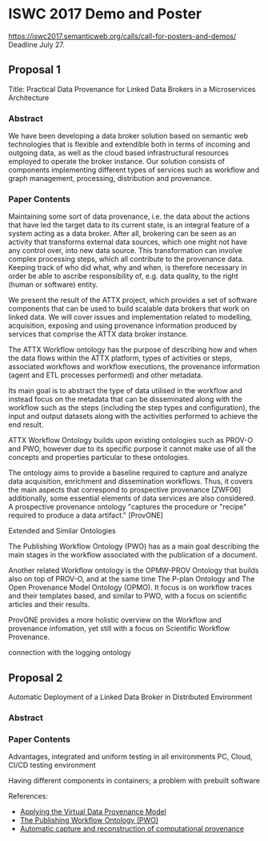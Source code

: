 # ISWC 2017 Demo and Poster

https://iswc2017.semanticweb.org/calls/call-for-posters-and-demos/ Deadline July 27.

## Proposal 1

Title: Practical Data Provenance for Linked Data Brokers in a Microservices Architecture

### Abstract
We have been developing a data broker solution based on semantic web technologies that is flexible and extendible both in terms of incoming and outgoing data, as well as the cloud based infrastructural resources employed to operate the broker instance. Our solution consists of components implementing different types of services such as workflow and graph management, processing, distribution and provenance.

### Paper Contents

Maintaining some sort of data provenance, i.e. the data about the actions that have led the target data to its current state, is an integral feature of a system acting as a data broker. After all, brokering can be seen as an activity that transforms external data sources, which one might not have any control over, into new data source. This transformation can involve complex processing steps, which all contribute to the provenance data. Keeping track of who did what, why and when, is therefore necessary in order be able to ascribe responsibility of, e.g. data quality, to the right (human or software) entity.

We present the result of the ATTX project, which provides a set of software components that can be used to build scalable data brokers that work on linked data. We will cover issues and implementation related to modelling, acquisition, exposing and using provenance information produced by services that comprise the ATTX data broker instance.

The ATTX Workflow ontology has the purpose of describing how and when the data flows within the ATTX platform, types of activities or steps, associated workflows and workflow executions, the provenance information (agent and ETL processes performed) and other metadata.

Its main goal is to abstract the type of data utilised in the workflow and instead focus on the metadata that can be disseminated along with the workflow such as the steps (including the step types and configuration), the input and output datasets along with the activities performed to achieve the end result.


ATTX Workflow Ontology builds upon existing ontologies such as PROV-O and PWO, however due to its specific purpose it cannot make use of all the concepts and properties particular to these ontologies.

The ontology aims to provide a baseline required to capture and analyze data acquisition, enrichment and dissemination workflows. Thus, it covers the main aspects that correspond to prospective provenance [ZWF06] additionally, some essential elements of data services are also considered. A prospective provenance ontology "captures the procedure or "recipe" required to produce a data artifact." [ProvONE]

Extended and Similar Ontologies

The Publishing Workflow Ontology (PWO) has as a main goal describing the main stages in the workflow associated with the publication of a document.

Another related Workflow ontology is the OPMW-PROV Ontology that builds also on top of PROV-O, and at the same time The P-plan Ontology and The Open Provenance Model Ontology (OPMO). It focus is on workflow traces and their templates based, and similar to PWO, with a focus on scientific articles and their results.

ProvONE provides a more holistic overview on the Workflow and provenance infomation, yet still with a focus on Scientific Workflow Provenance.


connection with the logging ontology

## Proposal 2

Automatic Deployment of a Linked Data Broker in Distributed Environment

### Abstract

### Paper Contents

Advantages, integrated and uniform testing in all environments PC, Cloud, CI/CD testing environment

Having different components in containers; a problem with prebuilt software



References:
* [Applying the Virtual Data Provenance Model](https://link.springer.com/chapter/10.1007/11890850_16)
* [The Publishing Workflow Ontology (PWO)](http://www.semantic-web-journal.net/content/publishing-workflow-ontology-pwo)
* [Automatic capture and reconstruction of computational provenance](http://onlinelibrary.wiley.com/doi/10.1002/cpe.1247/full )
